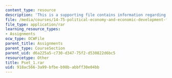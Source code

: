 ```yaml
---
content_type: resource
description: 'This is a supporting file contains information regarding Dataset: AssassinationsData.dta.'
file: /media/courses/14-75-political-economy-and-economic-development-fall-2012/918ac5663a99bfbeb98babbff30e04bb_Pset_1.rar
file_type: application/rar
learning_resource_types:
- Assignments
ocw_type: OCWFile
parent_title: Assignments
parent_type: CourseSection
parent_uid: d6a225a5-c730-d347-75f2-d530822d6bc5
resourcetype: Other
title: Pset_1.rar
uid: 918ac566-3a99-bfbe-b98b-abbff30e04bb
---
```


